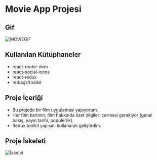 # Movie App Projesi

## Gif
![MOVIEGIF](link-to-your-gif)

## Kullanılan Kütüphaneler
- react-router-dom
- react-social-icons
- react-redux
- reduxjs/toolkit

## Proje İçeriği
- Bu projede bir film uygulaması yapıyorum.
- Her film kartının, film hakkında özet bilgiler içermesi gerekiyor (genel bakış, yayın tarihi, popülerlik).
- Redux toolkit yapısını kullanarak geliştirdim.

## Proje İskeleti
![İskelet](link-to-your-project-skeleton-image)
